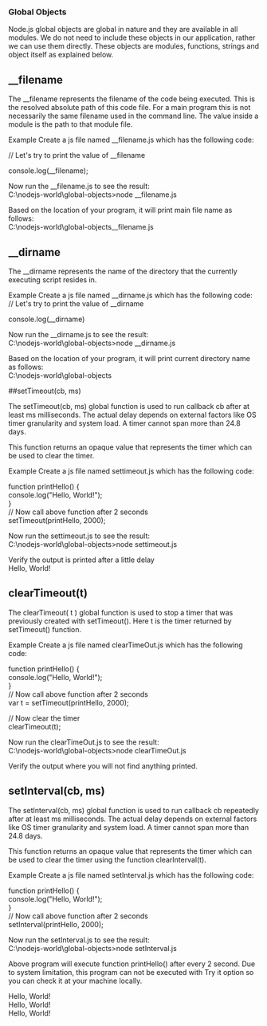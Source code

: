 ### Global Objects

Node.js global objects are global in nature and they are available in all modules. We do not need to include these objects in our application, rather we can use them directly. These objects are modules, functions, strings and object itself as explained below.

## __filename

The __filename represents the filename of the code being executed. This is the resolved absolute path of this code file. For a main program this is not necessarily the same filename used in the command line. The value inside a module is the path to that module file.

Example
Create a js file named __filename.js which has the following code:

// Let's try to print the value of __filename </br>

console.log(__filename);</br>

Now run the __filename.js to see the result:</br>
C:\nodejs-world\global-objects>node __filename.js</br>

Based on the location of your program, it will print main file name as follows:</br>
C:\nodejs-world\global-objects\__filename.js</br>

## __dirname

The __dirname represents the name of the directory that the currently executing script resides in.

Example
Create a js file named __dirname.js which has the following code:
// Let's try to print the value of __dirname</br>

console.log(__dirname)</br>

Now run the __dirname.js to see the result:</br>
C:\nodejs-world\global-objects>node __dirname.js</br>

Based on the location of your program, it will print current directory name as follows:</br>
C:\nodejs-world\global-objects</br>

##setTimeout(cb, ms)

The setTimeout(cb, ms) global function is used to run callback cb after at least ms milliseconds. The actual delay depends on external factors like OS timer granularity and system load. A timer cannot span more than 24.8 days.

This function returns an opaque value that represents the timer which can be used to clear the timer.

Example
Create a js file named settimeout.js which has the following code:

function printHello() {</br>
    console.log("Hello, World!");</br>
}</br>
// Now call above function after 2 seconds</br>
setTimeout(printHello, 2000);</br>

Now run the settimeout.js to see the result:</br>
C:\nodejs-world\global-objects>node settimeout.js</br>

Verify the output is printed after a little delay</br>
Hello, World!</br>

## clearTimeout(t)

The clearTimeout( t ) global function is used to stop a timer that was previously created with setTimeout(). Here t is the timer returned by setTimeout() function.

Example
Create a js file named clearTimeOut.js which has the following code:

function printHello() {</br>
    console.log("Hello, World!");</br>
}</br>
// Now call above function after 2 seconds</br>
var t = setTimeout(printHello, 2000);</br>

// Now clear the timer</br>
clearTimeout(t);</br>

Now run the clearTimeOut.js to see the result:</br>
C:\nodejs-world\global-objects>node clearTimeOut.js</br>

Verify the output where you will not find anything printed.</br>

## setInterval(cb, ms)

The setInterval(cb, ms) global function is used to run callback cb repeatedly after at least ms milliseconds. The actual delay depends on external factors like OS timer granularity and system load. A timer cannot span more than 24.8 days.

This function returns an opaque value that represents the timer which can be used to clear the timer using the function clearInterval(t).

Example
Create a js file named setInterval.js which has the following code:

function printHello() {</br>
    console.log("Hello, World!");</br>
}</br>
// Now call above function after 2 seconds</br>
setInterval(printHello, 2000);</br>

Now run the setInterval.js to see the result:</br>
C:\nodejs-world\global-objects>node setInterval.js</br>

Above program will execute function printHello() after every 2 second. Due to system limitation, this program can not be executed with Try it option so you can check it at your machine locally.

Hello, World!</br>
Hello, World!</br>
Hello, World!</br>